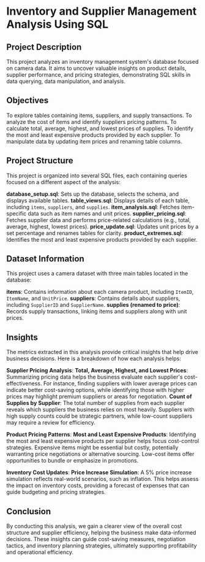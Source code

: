 

# Inventory and Supplier Management Analysis Using SQL

## Project Description
This project analyzes an inventory management system's database focused on camera data. It aims to uncover valuable insights on product details, supplier performance, and pricing strategies, demonstrating SQL skills in data querying, data manipulation, and analysis.

## Objectives

To explore tables containing items, suppliers, and supply transactions.
To analyze the cost of items and identify suppliers pricing patterns.
To calculate total, average, highest, and lowest prices of supplies.
To identify the most and least expensive products provided by each supplier.
To manipulate data by updating item prices and renaming table columns.

## Project Structure

This project is organized into several SQL files, each containing queries focused on a different aspect of the analysis:

 **database_setup.sql**: Sets up the database, selects the schema, and displays available tables.
 **table_views.sql**: Displays details of each table, including `items`, `suppliers`, and `supplies`.
 **item_analysis.sql**: Fetches item-specific data such as item names and unit prices.
 **supplier_pricing.sql**: Fetches supplier data and performs price-related calculations (e.g., total, average, highest, lowest prices).
 **price_update.sql**: Updates unit prices by a set percentage and renames tables for clarity.
 **product_extremes.sql**: Identifies the most and least expensive products provided by each supplier.

## Dataset Information

This project uses a camera dataset with three main tables located in the database:

 **items**: Contains information about each camera product, including `ItemID`, `ItemName`, and `UnitPrice`.
 **suppliers**: Contains details about suppliers, including `SupplierID` and `SupplierName`.
 **supplies (renamed to price)**: Records supply transactions, linking items and suppliers along with unit prices.


## Insights

The metrics extracted in this analysis provide critical insights that help drive business decisions. Here is a breakdown of how each analysis helps:

 **Supplier Pricing Analysis**:
 **Total, Average, Highest, and Lowest Prices**: Summarizing pricing data helps the business evaluate each supplier's cost-effectiveness. For instance, finding suppliers with lower average prices can indicate better cost-saving options, while identifying those with higher prices may highlight premium suppliers or areas for negotiation.
    **Count of Supplies by Supplier**: The total number of supplies from each supplier reveals which suppliers the business relies on most heavily. Suppliers with high supply counts could be strategic partners, while low-count suppliers may require a review for efficiency.

 **Product Pricing Patterns**:
    **Most and Least Expensive Products**: Identifying the most and least expensive products per supplier helps focus cost-control strategies. Expensive items might be essential but costly, potentially warranting price negotiations or alternative sourcing. Low-cost items offer opportunities to bundle or emphasize in promotions.


 **Inventory Cost Updates**:
    **Price Increase Simulation**: A 5% price increase simulation reflects real-world scenarios, such as inflation. This helps assess the impact on inventory costs, providing a forecast of expenses that can guide budgeting and pricing strategies.

## Conclusion
By conducting this analysis, we gain a clearer view of the overall cost structure and supplier efficiency, helping the business make data-informed decisions. These insights can guide cost-saving measures, negotiation tactics, and inventory planning strategies, ultimately supporting profitability and operational efficiency.
